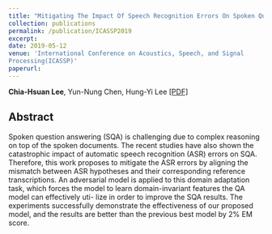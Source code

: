 ```yaml
---
title: "Mitigating The Impact Of Speech Recognition Errors On Spoken Question Answering By Adversarial Domain Adaptation"
collection: publications
permalink: /publication/ICASSP2019
excerpt: 
date: 2019-05-12
venue: 'International Conference on Acoustics, Speech, and Signal
Processing(ICASSP)'
paperurl: 
---
```

**Chia-Hsuan Lee**, Yun-Nung Chen, Hung-Yi Lee [[PDF]](https://drive.google.com/file/d/1mEjqpDQ8JBUkOB07YOOzDOEEeFnAYFaI/view?usp=sharing) 


## Abstract
Spoken question answering (SQA) is challenging due to complex reasoning on top of the spoken documents. The recent studies have also shown the catastrophic impact of automatic speech recognition (ASR) errors on SQA. Therefore, this work proposes to mitigate the ASR errors by aligning the mismatch between ASR hypotheses and their corresponding reference transcriptions. An adversarial model is applied to this domain adaptation task, which forces the model to learn domain-invariant features the QA model can effectively uti- lize in order to improve the SQA results. The experiments successfully demonstrate the effectiveness of our proposed model, and the results are better than the previous best model by 2% EM score.
